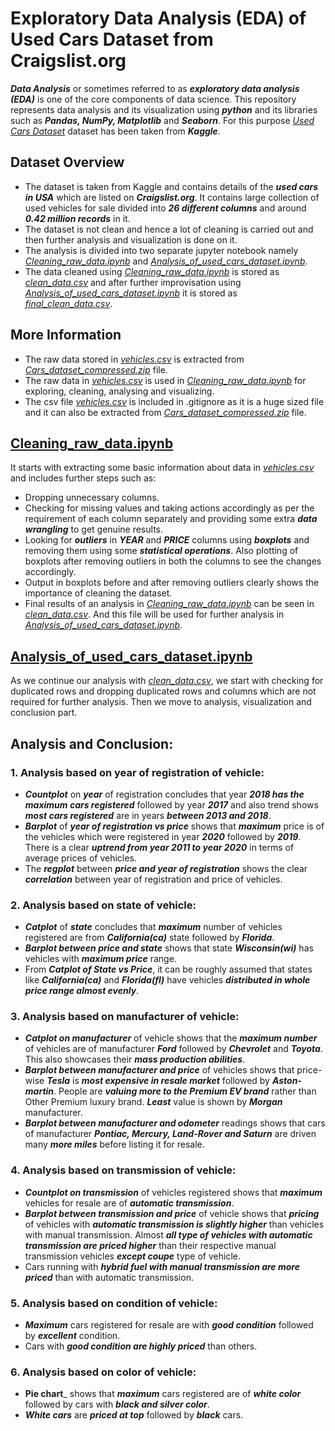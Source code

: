 # **Exploratory Data Analysis (EDA) of Used Cars Dataset from Craigslist.org**

_**Data Analysis**_ or sometimes referred to as _**exploratory data analysis (EDA)**_ is one of the core components of data science. This repository represents data analysis and its visualization using _**python**_ and its libraries such as _**Pandas, NumPy, Matplotlib**_ and _**Seaborn**_. For this purpose [_Used Cars Dataset_](https://www.kaggle.com/datasets/austinreese/craigslist-carstrucks-data) dataset has been taken from _**Kaggle**_.


## **Dataset Overview**

- The dataset is taken from Kaggle and contains details of the _**used cars in USA**_ which are listed on _**Craigslist.org**_. It contains large collection of used vehicles for sale divided into _**26 different columns**_ and around _**0.42 million records**_ in it.
- The dataset is not clean and hence a lot of cleaning is carried out and then further analysis and visualization is done on it.
- The analysis is divided into two separate jupyter notebook namely [_Cleaning_raw_data.ipynb_](Cleaning_raw_data.ipynb) and [_Analysis_of_used_cars_dataset.ipynb_](Analysis_of_used_cars_dataset.ipynb).
- The data cleaned using [_Cleaning_raw_data.ipynb_](Cleaning_raw_data.ipynb) is stored as [_clean_data.csv_](clean_data.csv) and after further improvisation using [_Analysis_of_used_cars_dataset.ipynb_](Analysis_of_used_cars_dataset.ipynb) it is stored as [_final_clean_data.csv_](final_clean_data.csv).

## **More Information**

- The raw data stored in [_vehicles.csv_](https://www.kaggle.com/datasets/austinreese/craigslist-carstrucks-data) is extracted from [_Cars_dataset_compressed.zip_](https://www.kaggle.com/datasets/austinreese/craigslist-carstrucks-data) file.
- The raw data in [_vehicles.csv_](https://www.kaggle.com/datasets/austinreese/craigslist-carstrucks-data) is used in [_Cleaning_raw_data.ipynb_](Cleaning_raw_data.ipynb) for exploring, cleaning, analysing and visualizing.
- The csv file [_vehicles.csv_](https://www.kaggle.com/datasets/austinreese/craigslist-carstrucks-data) is included in .gitignore as it is a huge sized file and it can also be extracted from [_Cars_dataset_compressed.zip_](https://www.kaggle.com/datasets/austinreese/craigslist-carstrucks-data) file.

## **[Cleaning_raw_data.ipynb](Cleaning_raw_data.ipynb)**

It starts with extracting some basic information about data in [_vehicles.csv_](https://www.kaggle.com/datasets/austinreese/craigslist-carstrucks-data) and includes further steps such as:
- Dropping unnecessary columns.
- Checking for missing values and taking actions accordingly as per the requirement of each column separately and providing some extra _**data wrangling**_ to get genuine results.
- Looking for _**outliers**_ in _**YEAR**_ and _**PRICE**_ columns using _**boxplots**_ and removing them using some _**statistical operations**_. Also plotting of boxplots after removing outliers in both the columns to see the changes accordingly.
- Output in boxplots before and after removing outliers clearly shows the importance of cleaning the dataset.
- Final results of an analysis in [_Cleaning_raw_data.ipynb_](Cleaning_raw_data.ipynb) can be seen in [_clean_data.csv_](clean_data.csv). And this file will be used for further analysis in [_Analysis_of_used_cars_dataset.ipynb_](Analysis_of_used_cars_dataset.ipynb).

## **[Analysis_of_used_cars_dataset.ipynb](Analysis_of_used_cars_dataset.ipynb)**

As we continue our analysis with [_clean_data.csv_](clean_data.csv), we start with checking for duplicated rows and dropping duplicated rows and columns which are not required for further analysis. Then we move to analysis, visualization and conclusion part.

## Analysis and Conclusion:

### 1. Analysis based on year of registration of vehicle:
- _**Countplot**_ on _**year**_ of registration concludes that year _**2018 has the maximum cars registered**_ followed by year _**2017**_ and also trend shows _**most cars registered**_ are in years _**between 2013 and 2018**_.
- _**Barplot**_ of _**year of registration vs price**_ shows that _**maximum**_ price is of the vehicles which were registered in year _**2020**_ followed by _**2019**_. There is a clear _**uptrend from year 2011 to year 2020**_ in terms of average prices of vehicles.
- The _**regplot**_ between _**price and year of registration**_ shows the clear _**correlation**_ between year of registration and price of vehicles.
### 2. Analysis based on state of vehicle:
- _**Catplot**_ of _**state**_ concludes that _**maximum**_ number of vehicles registered are from _**California(ca)**_ state followed by _**Florida**_.
- _**Barplot between price and state**_ shows that state _**Wisconsin(wi)**_ has vehicles with _**maximum price**_ range.
- From _**Catplot of State vs Price**_, it can be roughly assumed that states like _**California(ca)**_ and _**Florida(fl)**_ have vehicles _**distributed in whole price range almost evenly**_.
### 3. Analysis based on manufacturer of vehicle:
- _**Catplot on manufacturer**_ of vehicle shows that the _**maximum number**_ of vehicles are of manufacturer _**Ford**_ followed by _**Chevrolet**_ and _**Toyota**_. This also showcases their _**mass production abilities**_.
- _**Barplot between manufacturer and price**_ of vehicles shows that price-wise _**Tesla**_ is _**most expensive in resale market**_ followed by _**Aston-martin**_. People are _**valuing more to the Premium EV brand**_ rather than Other Premium luxury brand. _**Least**_ value is shown by _**Morgan**_ manufacturer.
- _**Barplot between manufacturer and odometer**_ readings shows that cars of manufacturer _**Pontiac, Mercury, Land-Rover and Saturn**_ are driven many _**more miles**_ before listing it for resale.
### 4. Analysis based on transmission of vehicle:
-  _**Countplot on transmission**_ of vehicles registered shows that _**maximum**_ vehicles for resale are of _**automatic transmission**_.
- _**Barplot between transmission and price**_ of vehicle shows that _**pricing**_ of vehicles with _**automatic transmission is slightly higher**_ than vehicles with manual transmission. Almost _**all type of vehicles with automatic transmission are priced higher**_ than their respective manual transmission vehicles _**except coupe**_ type of vehicle.
- Cars running with _**hybrid fuel with manual transmission are more priced**_ than with automatic transmission.
### 5. Analysis based on condition of vehicle:
- _**Maximum**_ cars registered for resale are with _**good condition**_ followed by _**excellent**_ condition.
- Cars with _**good condition are highly priced**_ than others.
### 6. Analysis based on color of vehicle:
- **Pie chart**_ shows that _**maximum**_ cars registered are of _**white color**_ followed by cars with _**black and silver color**_.
- _**White cars**_ are _**priced at top**_ followed by _**black**_ cars.
